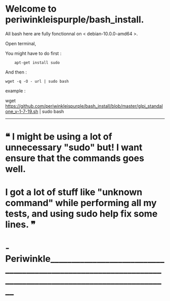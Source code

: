 # Welcome to periwinkleispurple/bash_install.

All bash here are fully fonctionnal on < debian-10.0.0-amd64 >.

Open terminal, 

You might have to do first :
```
    apt-get install sudo
```
And then :
```
wget -q -O - url | sudo bash
```
example :

wget https://github.com/periwinkleispurple/bash_install/blob/master/glpi_standalone_v-1-7-19.sh | sudo bash

_____________________________________________________________________________________________________________________
# ❝ I might be using a lot of unnecessary "sudo" but! I want ensure that the commands goes well.
# 
# I got a lot of stuff like "unknown command" while performing all my tests, and using sudo help fix some lines. ❞
# 
# - Periwinkle_______________________________________________________________________________________________________
